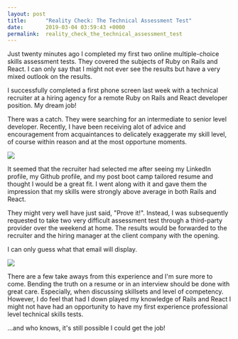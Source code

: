 ```yaml
---
layout: post
title:      "Reality Check: The Technical Assessment Test"
date:       2019-03-04 03:59:43 +0000
permalink:  reality_check_the_technical_assessment_test
---
```



Just twenty minutes ago I completed my first two online multiple-choice skills assessment tests. They covered the subjects of Ruby on Rails and React. I can only say that I might not ever see the results but have a very mixed outlook on the results.

I successfully completed a first phone screen last week with a technical recruiter at a hiring agency for a remote Ruby on Rails and React developer position. My dream job!

There was a catch. They were searching for an intermediate to senior level developer. Recently, I have been receiving alot of advice and encouragement from acquaintances to delicately exaggerate my skill level, of course within reason and at the most opportune moments.

![](https://media1.tenor.com/images/43dfa976f1c36e9da4b8ba0e9ad40783/tenor.gif?itemid=3546306)

It seemed that the recruiter had selected me after seeing my LinkedIn profile, my Github profile, and my post boot camp tailored resume and thought I would be a great fit. I went along with it and gave them the impression that my skills were strongly above average in both Rails and React.

They might very well have just said, "Prove it!". Instead, I was subsequently requested to take two very difficult assessment test through a third-party provider over the weekend at home. The results would be forwarded to the recruiter and the hiring manager at the client company with the opening.

I can only guess what that email will display.

![](https://media.giphy.com/media/FCjtoFFiLi7RK/giphy.gif)

There are a few take aways from this experience and I'm sure more to come. Bending the truth on a resume or in an interview should be done with great care. Especially, when discussing skillsets and level of competency. However, I do feel that had I down played my knowledge of Rails and React I might not have had an opportunity to have my first experience professional level technical skills tests. 

...and who knows, it's still possible I could get the job!
